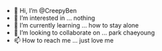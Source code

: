 - 👋 Hi, I’m @CreepyBen
- 👀 I’m interested in ... nothing
- 🌱 I’m currently learning ... how to stay alone
- 💞️ I’m looking to collaborate on ... park chaeyoung
- 📫 How to reach me ... just love me

<!---
CreepyBen/CreepyBen is a ✨ special ✨ repository because its `README.md` (this file) appears on your GitHub profile.
You can click the Preview link to take a look at your changes.
--->
